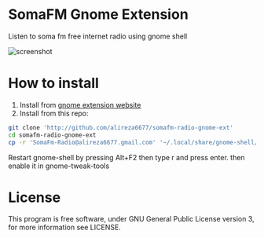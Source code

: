 # SomaFM Gnome Extension

Listen to soma fm free internet radio using gnome shell

![screenshot](https://extensions.gnome.org/extension-data/screenshots/screenshot_1237_5yJIa4m.png)

# How to install

1. Install from [gnome extension website](https://extensions.gnome.org/extension/1237/somafm-internet-radio/)
2. Install from this repo:

```bash
git clone 'http://github.com/alireza6677/somafm-radio-gnome-ext'
cd somafm-radio-gnome-ext
cp -r 'SomaFm-Radio@alireza6677.gmail.com' '~/.local/share/gnome-shell/extensions/' 
```
Restart gnome-shell by pressing Alt+F2 then type r and press enter.
then enable it in gnome-tweak-tools

# License
This program is free software, under GNU General Public License version 3, for more information see LICENSE.
